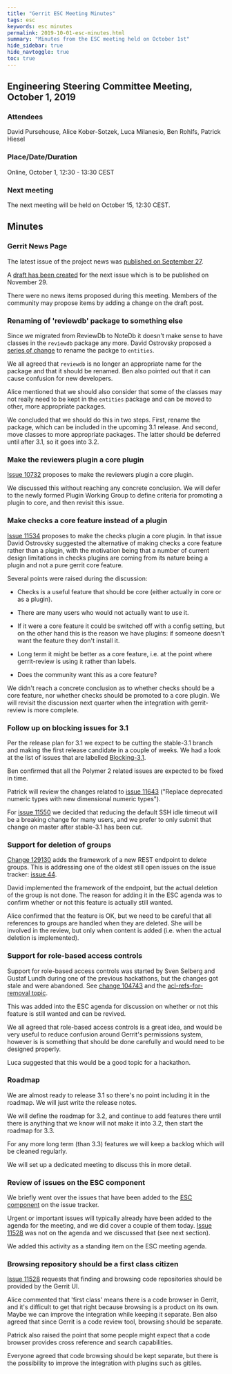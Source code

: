 ```yaml
---
title: "Gerrit ESC Meeting Minutes"
tags: esc
keywords: esc minutes
permalink: 2019-10-01-esc-minutes.html
summary: "Minutes from the ESC meeting held on October 1st"
hide_sidebar: true
hide_navtoggle: true
toc: true
---
```


## Engineering Steering Committee Meeting, October 1, 2019

### Attendees

David Pursehouse, Alice Kober-Sotzek, Luca Milanesio, Ben Rohlfs, Patrick Hiesel

### Place/Date/Duration

Online, October 1, 12:30 - 13:30 CEST

### Next meeting

The next meeting will be held on October 15, 12:30 CEST.

## Minutes

### Gerrit News Page

The latest issue of the project news was
[published on September 27](https://www.gerritcodereview.com/2019-09-27-gerrit-news-aug-sep-2019.html).

A [draft has been created](https://gerrit-review.googlesource.com/c/homepage/+/239186)
for the next issue which is to be published on November 29.

There were no news items proposed during this meeting. Members of the community
may propose items by adding a change on the draft post.

### Renaming of 'reviewdb' package to something else

Since we migrated from ReviewDb to NoteDb it doesn't make sense to have
classes in the `reviewdb` package any more. David Ostrovsky proposed a
[series of change](https://gerrit-review.googlesource.com/q/topic:rename-reviewdb-package)
to rename the packge to `entities`.

We all agreed that `reviewdb` is no longer an appropriate name for the
package and that it should be renamed. Ben also pointed out that it can
cause confusion for new developers.

Alice mentioned that we should also consider that some of the classes may
not really need to be kept in the `entities` package and can be moved to
other, more appropriate packages.

We concluded that we should do this in two steps. First, rename the package,
which can be included in the upcoming 3.1 release. And second, move classes
to more appropriate packages.  The latter should be deferred until after 3.1,
so it goes into 3.2.

### Make the reviewers plugin a core plugin

[Issue 10732](https://bugs.chromium.org/p/gerrit/issues/detail?id=10732)
proposes to make the reviewers plugin a core plugin.

We discussed this without reaching any concrete conclusion. We will defer
to the newly formed Plugin Working Group to define criteria for promoting
a plugin to core, and then revisit this issue.

### Make checks a core feature instead of a plugin

[Issue 11534](https://bugs.chromium.org/p/gerrit/issues/detail?id=11534)
proposes to make the checks plugin a core plugin. In that issue David
Ostrovsky suggested the alternative of making checks a core feature
rather than a plugin, with the motivation being that a number of current
design limitations in checks plugins are coming from its nature being a
plugin and not a pure gerrit core feature.

Several points were raised during the discussion:

- Checks is a useful feature that should be core (either actually in core
or as a plugin).

- There are many users who would not actually want to use it.

- If it were a core feature it could be switched off with a config setting,
but on the other hand this is the reason we have plugins: if someone doesn't
want the feature they don't install it.

- Long term it might be better as a core feature, i.e. at the point where
gerrit-review is using it rather than labels.

- Does the community want this as a core feature?

We didn't reach a concrete conclusion as to whether checks should be a
core feature, nor whether checks should be promoted to a core plugin. We
will revisit the discussion next quarter when the integration with gerrit-review
is more complete.

### Follow up on blocking issues for 3.1

Per the release plan for 3.1 we expect to be cutting the stable-3.1 branch
and making the first release candidate in a couple of weeks. We had a look
at the list of issues that are labelled
[Blocking-3.1](https://bugs.chromium.org/p/gerrit/issues/list?q=label%3ABlocking-3.1).

Ben confirmed that all the Polymer 2 related issues are expected to be fixed
in time.

Patrick will review the changes related to
[issue 11643](https://bugs.chromium.org/p/gerrit/issues/detail?id=11643)
("Replace deprecated numeric types with new dimensional numeric types").

For [issue 11550](https://bugs.chromium.org/p/gerrit/issues/detail?id=11550)
we decided that reducing the default SSH idle timeout will be a breaking
change for many users, and we prefer to only submit that change on master
after stable-3.1 has been cut.

### Support for deletion of groups

[Change 129130](https://gerrit-review.googlesource.com/c/gerrit/+/129130) adds
the framework of a new REST endpoint to delete groups. This is addressing one
of the oldest still open issues on the issue tracker:
[issue 44](https://bugs.chromium.org/p/gerrit/issues/detail?id=44).

David implemented the framework of the endpoint, but the actual deletion
of the group is not done. The reason for adding it in the ESC agenda was
to confirm whether or not this feature is actually still wanted.

Alice confirmed that the feature is OK, but we need to be careful that all
references to groups are handled when they are deleted. She will be involved
in the review, but only when content is added (i.e. when the actual deletion
is implemented).

### Support for role-based access controls

Support for role-based access controls was started by Sven Selberg and
Gustaf Lundh during one of the previous hackathons, but the changes got stale
and were abandoned. See
[change 104743](https://gerrit-review.googlesource.com/c/gerrit/+/104743) and the
[acl-refs-for-removal topic](https://gerrit-review.googlesource.com/q/topic:acl-refs-for-removal).

This was added into the ESC agenda for discussion on whether or not this
feature is still wanted and can be revived.

We all agreed that role-based access controls is a great idea, and would
be very useful to reduce confusion around Gerrit's permissions system, however
is is something that should be done carefully and would need to be designed
properly.

Luca suggested that this would be a good topic for a hackathon.

### Roadmap

We are almost ready to release 3.1 so there's no point including it
in the roadmap. We will just write the release notes.

We will define the roadmap for 3.2, and continue to add features there
until there is anything that we know will not make it into 3.2, then
start the roadmap for 3.3.

For any more long term (than 3.3) features we will keep a backlog which will
be cleaned regularly.

We will set up a dedicated meeting to discuss this in more detail.

### Review of issues on the ESC component

We briefly went over the issues that have been added to the
[ESC component](https://bugs.chromium.org/p/gerrit/issues/list?q=component=ESC)
on the issue tracker.

Urgent or important issues will typically already have been added to the agenda
for the meeting, and we did cover a couple of them today.
[Issue 11528](https://bugs.chromium.org/p/gerrit/issues/detail?id=11528) was not
on the agenda and we discussed that (see next section).

We added this activity as a standing item on the ESC meeting agenda.

### Browsing repository should be a first class citizen

[Issue 11528](https://bugs.chromium.org/p/gerrit/issues/detail?id=11528) requests
that finding and browsing code repositories should be provided by the Gerrit UI.

Alice commented that 'first class' means there is a code browser in Gerrit, and
it's difficult to get that right because browsing is a product on its own. Maybe
we can improve the integration while keeping it separate. Ben also agreed that
since Gerrit is a code review tool, browsing should be separate.

Patrick also raised the point that some people might expect that a code browser
provides cross reference and search capabilities.

Everyone agreed that code browsing should be kept separate, but there is the
possibility to improve the integration with plugins such as gitiles.

